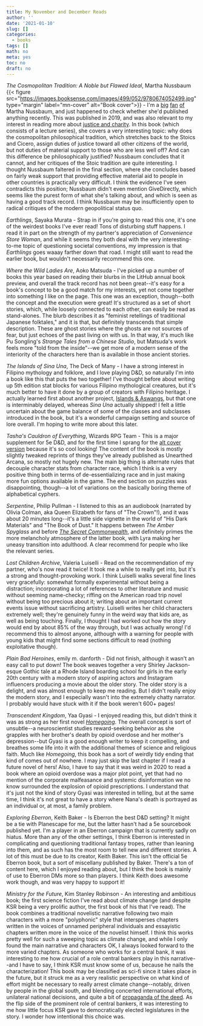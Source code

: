 ```yaml
---
title: My November and December Reads
author: ''
date: '2021-01-10'
slug: []
categories:
  - books
tags: []
math: no
meta: yes
toc: no
draft: no
---
```


*The Cosmopolitan Tradition: A Noble but Flawed Ideal*, Martha Nussbaum {{< figure src="https://images.booksense.com/images/499/052/9780674052499.jpg" type="margin" label="mn-cover" alt="Book cover">}} - I'm a [big](/post/2018-05-29-sex-and-social-justice/) [fan](/post/2018-07-08-anger-and-forgiveness-resentment-generosity-justice/) [of](/post/2018-08-04-the-monarchy-of-fear-a-philosopher-looks-at-our-political-crisis/) Martha Nussbaum, and just happened to check whether she'd published anything recently. This was published in 2019, and was also relevant to my interest in reading more about [justice and charity](/post/2020-12-24-effective-giving-reparative-giving/). In this book (which consists of a lecture series), she covers a very interesting topic: why does the cosmopolitan philosophical tradition, which stretches back to the Stoics and Cicero, assign duties of justice toward all other citizens of the world, but not duties of material support to those who are less well off? And can this difference be philosophically justified? Nussbaum concludes that it cannot, and her critiques of the Stoic tradition are quite interesting. I thought Nussbaum faltered in the final section, where she concludes based on fairly weak support that providing effective material aid to people in other countries is practically very difficult. I think the evidence I've seen contradicts this position; Nussbaum didn't even mention GiveDirectly, which seems like the purest form of what she's talking about, and which is seen as having a good track record. I think Nussbaum may be insufficiently open to radical critiques of the modern geopolitical status quo.

<!--more-->

*Earthlings*, Sayaka Murata - Strap in if you're going to read this one, it's one of the weirdest books I've ever read! Tons of disturbing stuff happens. I read it in part on the strength of my partner's appreciation of *Convenience Store Woman*, and while it seems they both deal with the very interesting-to-me topic of questioning societal conventions, my impression is that *Earthlings* goes waaay farther down that road. I might still want to read the earlier book, but wouldn't necessarily recommend this one.

*Where the Wild Ladies Are*, Aoko Matsuda - I've picked up a number of books this year based on reading their blurbs in the LitHub annual book preview, and overall the track record has not been great--it's easy for a book's concept to be a good match for my interests, yet not come together into something I like on the page. This one was an exception, though--both the concept and the execution were great! It's structured as a set of short stories, which, while loosely connected to each other, can easily be read as stand-alones. The blurb describes it as "feminist retellings of traditional Japanese folktales," and it is that, but definitely transcends that simple description. These are ghost stories where the ghosts are not sources of fear, but just echoes of the past living on with us. In that way, it's much like Pu Songling's *Strange Tales from a Chinese Studio*, but Matsuda's work feels more "told from the inside"--we get more of a modern sense of the interiority of the characters here than is available in those ancient stories. 

*The Islands of Sina Una*, The Deck of Many - I have a strong interest in Filipino mythology and folklore, and I love playing D&D, so naturally I'm into a book like this that puts the two together! I've thought before about writing up 5th edition stat blocks for various Filipino mythological creatures, but it's much better to have it done by a group of creators with Filipino heritage. I actually learned first about another project, [Islands & Aswangs](https://www.islandsandaswangs.com/), but that one is interminably delayed, whereas *Sina Una* actually shipped! I felt a little uncertain about the game balance of some of the classes and subclasses introduced in the book, but it's a wonderful campaign setting and source of lore overall. I'm hoping to write more about this later. 

*Tasha's Cauldron of Everything*, Wizards RPG Team - This is a major supplement for 5e D&D, and for the first time I sprang for the [alt cover version](https://dragonslair.us/role-playing-games/tasha-39-s-cauldron-spec-edition/) because it's so cool looking! The content of the book is mostly slightly tweaked reprints of things they've already published as Unearthed Arcana, so mostly not hugely new. The main big thing is alternate rules that decouple character stats from character race, which I think is a very positive thing both in terms of de-essentializing race and in just making more fun options available in the game. The end section on puzzles was disappointing, though--a lot of variations on the basically boring theme of alphabetical cyphers.

*Serpentine*, Philip Pullman - I listened to this as an audiobook (narrated by Olivia Colman, aka Queen Elizabeth for fans of "The Crown"!), and it was about 20 minutes long--it's a little side vignette in the world of "His Dark Materials" and "The Book of Dust." It happens between *The Amber Spyglass* and before [*The Secret Commonwealth*](/post/2019-12-27-the-secret-commonwealth/), and definitely primes the more melancholy atmosphere of the latter book, with Lyra making her uneasy transition into adulthood. A clear recommend for people who like the relevant series.

*Lost Children Archive*, Valeria Luiselli - Read on the recommendation of my partner, who's now read it twice! It took me a while to really get into, but it's a strong and thought-provoking work. I think Luiselli walks several fine lines very gracefully: somewhat formally experimental without being a distraction; incorporating a lot of references to other literature and music without seeming name-checky; riffing on the American road trip novel without being too precious about it; writing about an important current events issue without sacrificing artistry. Luiselli writes her child characters extremely well; they're genuinely funny in the weird way that kids are, as well as being touching. Finally, I thought I had worked out how the story would end by about 85% of the way through, but I was actually wrong! I'd recommend this to almost anyone, although with a warning for people with young kids that might find some sections difficult to read (nothing exploitative though). 

*Plain Bad Heroines*, emily m. danforth - Did not finish, although it wasn't an easy call to put down! The book weaves together a very Shirley Jackson-esque Gothic tale at a Rhode Island boarding school for girls in the early 20th century with a modern story of aspiring actors and Instagram influencers producing a movie about the older story. The older story is a delight, and was almost enough to keep me reading. But I didn't really enjoy the modern story, and I especially wasn't into the extremely chatty narrator. I probably would have stuck with it if the book weren't 600+ pages!

*Transcendent Kingdom*, Yaa Gyasi - I enjoyed reading this, but didn't think it was as strong as her first novel [*Homegoing*](/post/2016-12-15-homegoing/). The overall concept is sort of unsubtle--a neuroscientist studies reward-seeking behavior as she grapples with her brother's death by opioid overdose and her mother's depression--but Gyasi is a good enough writer to keep it compelling, and breathes some life into it with the additional themes of science and religious faith. Much like *Homegoing*, this book has a sort of weirdly tidy ending that kind of comes out of nowhere. I may just skip the last chapter if I read a future novel of hers! Also, I have to say that it was weird in 2020 to read a book where an opioid overdose was a major plot point, yet that had no mention of the corporate malfeasance and systemic disinformation we no know surrounded the explosion of opioid prescriptions. I understand that it's just not the kind of story Gyasi was interested in telling, but at the same time, I think it's not great to have a story where Nana's death is portrayed as an individual or, at most, a family problem.

*Exploring Eberron*, Keith Baker - Is Eberron the best D&D setting? It might be a tie with Planescape for me, but the latter hasn't had a 5e sourcebook published yet. I'm a player in an Eberron campaign that is currently sadly on hiatus. More than any of the other settings, I think Eberron is interested in complicating and questioning traditional fantasy tropes, rather than leaning into them, and as such has the most room to tell new and different stories. A lot of this must be due to its creator, Keith Baker. This isn't the official 5e Eberron book, but a sort of miscellany published by Baker. There's a ton of content here, which I enjoyed reading about, but I think the book is mainly of use to Eberron DMs more so than players. I think Keith does awesome work though, and was very happy to support it!

*Ministry for the Future*, Kim Stanley Robinson - An interesting and ambitious book; the first science fiction I've read about climate change (and despite KSR being a very prolific author, the first book of his that I've read). The book combines a traditional novelistic narrative following two main characters with a more "polyphonic" style that intersperses chapters written in the voices of unnamed peripheral individuals and essayistic chapters written more in the voice of the novelist himself. I think this works pretty well for such a sweeping topic as climate change, and while I only found the main narrative and characters OK, I always looked forward to the more varied chapters. As someone who works for a central bank, it was interesting to me how crucial of a role central bankers play in this narrative--and I have to say, I think KSR must know some of us, because he nails the characterization! This book may be classified as sci-fi since it takes place in the future, but it struck me as a very realistic perspective on what kind of effort might be necessary to really arrest climate change--notably, driven by people in the global south, and blending concerted international efforts, unilateral national decisions, and quite a bit of [propaganda of the deed](https://en.wikipedia.org/wiki/Propaganda_of_the_deed). As the flip side of the prominent role of central bankers, it was interesting to me how little focus KSR gave to democratically elected legislatures in the story. I wonder how intentional this choice was.